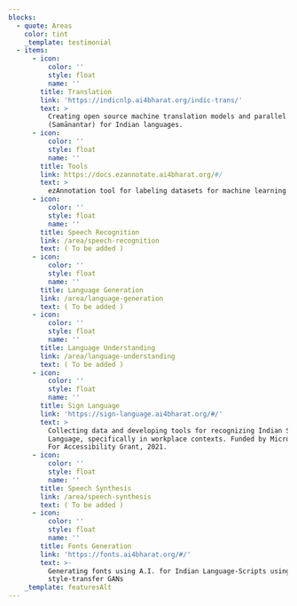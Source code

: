 ```yaml
---
blocks:
  - quote: Areas
    color: tint
    _template: testimonial
  - items:
      - icon:
          color: ''
          style: float
          name: ''
        title: Translation
        link: 'https://indicnlp.ai4bharat.org/indic-trans/'
        text: >
          Creating open source machine translation models and parallel corpora
          (Samānantar) for Indian languages.
      - icon:
          color: ''
          style: float
          name: ''
        title: Tools
        link: https://docs.ezannotate.ai4bharat.org/#/
        text: >
          ezAnnotation tool for labeling datasets for machine learning and NLP tasks.
      - icon:
          color: ''
          style: float
          name: ''
        title: Speech Recognition
        link: /area/speech-recognition
        text: ( To be added )
      - icon:
          color: ''
          style: float
          name: ''
        title: Language Generation
        link: /area/language-generation
        text: ( To be added )
      - icon:
          color: ''
          style: float
          name: ''
        title: Language Understanding
        link: /area/language-understanding
        text: ( To be added )
      - icon:
          color: ''
          style: float
          name: ''
        title: Sign Language
        link: 'https://sign-language.ai4bharat.org/#/'
        text: >
          Collecting data and developing tools for recognizing Indian Sign
          Language, specifically in workplace contexts. Funded by Microsoft's AI
          For Accessibility Grant, 2021.
      - icon:
          color: ''
          style: float
          name: ''
        title: Speech Synthesis
        link: /area/speech-synthesis
        text: ( To be added )
      - icon:
          color: ''
          style: float
          name: ''
        title: Fonts Generation
        link: 'https://fonts.ai4bharat.org/#/'
        text: >-
          Generating fonts using A.I. for Indian Language-Scripts using
          style-transfer GANs
    _template: featuresAlt
---
```


